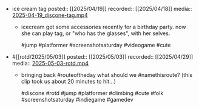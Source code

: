 - ice cream tag
  posted:: [[2025/04/19]]
  recorded:: [[2025/04/18]]
  media:: [2025-04-19_discone-tag.mp4](https://drive.google.com/file/d/1qi9PmCC00Eeo0Cq_vUskKmxhO4HJKS-G/view?usp=drive_link)
	- icecream got some accessories recently for a birthday party. now she can play tag, or "who has the glasses", with her selves.
	  
	  #jump #platformer #screenshotsaturday #videogame #cute
- #[[rotd/2025/05/03]]
  posted:: [[2025/05/03]]
  recorded:: [[2025/04/29]]
  media:: [2025-05-03-rotd.mp4](https://drive.google.com/file/d/1b1WXJVU_SKe8vT14MvBLzK_q2rYvZv3p/view?usp=drive_link)
	- bringing back #routeoftheday what should we #namethisroute? (this clip took us about 20 minutes to hit...)
	  
	  #discone #rotd #jump #platformer #climbing #cute #folk #screenshotsaturday #indiegame #gamedev